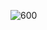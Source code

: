 ![600](images/SOP%20for%20publishing%20a%20blog%20post%20on%20an%20ML%20Project%2014Aug24_05-25.excalidraw)